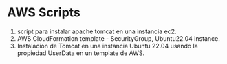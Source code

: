 # AWS Scripts
1. script para instalar apache tomcat en una instancia ec2.
2. AWS CloudFormation template - SecurityGroup, Ubuntu22.04 instance.
3. Instalación de Tomcat en una instancia Ubuntu 22.04 usando la propiedad UserData en un template de AWS.
